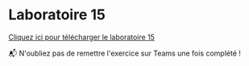# Laboratoire 15

[Cliquez ici pour télécharger le laboratoire 15](../../static/files/420905_lab15.zip)

📬 N'oubliez pas de remettre l'exercice sur Teams une fois complété !